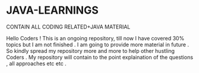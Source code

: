 # JAVA-LEARNINGS
CONTAIN ALL CODING RELATED+JAVA MATERIAL

Hello Coders ! This is an ongoing repository, till now I have covered 30% topics but I am not finished . I am going to provide more material in 
future . So kindly spread my repository more and more to help other hustling Coders .
My  repository will contain to the point explaination of the questions , all approaches etc etc .

